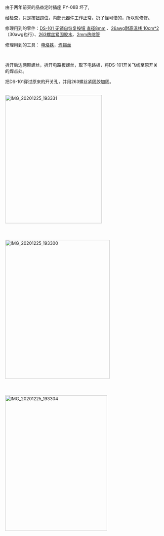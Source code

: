 <p>由于两年前买的品益定时插座 PY-08B 坏了,</p><p>经检查，只是按钮跑位，内部元器件工作正常，扔了怪可惜的，所以就修修。</p><p>修理用到的零件：<a href="https://item.taobao.com/item.htm?spm=a1z09.2.0.0.61e62e8dcjNxXB&amp;id=615688235010&amp;_u=p2ch964f2c66" target="_blank">DS-101 无锁自恢复按钮 直径8mm</a> 、<a href="https://item.taobao.com/item.htm?spm=a1z09.2.0.0.61e62e8dcjNxXB&amp;id=579982676005&amp;_u=p2ch964f8131" target="_blank">26awg耐高温线 10cm*2</a> （30awg也行）、<a href="https://detail.tmall.com/item.htm?id=563216675116&amp;spm=a1z09.2.0.0.61e62e8dcjNxXB&amp;_u=p2ch964fd6e0" target="_blank">263螺丝紧固胶水</a>、<a href="https://detail.tmall.com/item.htm?spm=a1z10.5-b-s.w4011-22908855305.135.26c35eefY9sRw7&amp;id=39829252482&amp;rn=1e6d2cb131afd0d93b21d14c78b05ffb&amp;abbucket=5&amp;skuId=72568408412" target="_blank">2mm热缩管</a></p><p>修理用到的工具： <a href="https://detail.tmall.com/item.htm?id=4766337579&amp;spm=a1z09.2.0.0.61e62e8dcjNxXB&amp;_u=p2ch964f787f" target="_blank">电烙铁</a>，<a href="https://item.taobao.com/item.htm?spm=a1z09.2.0.0.61e62e8dcjNxXB&amp;id=36944013620&amp;_u=p2ch964f71ec" target="_blank">焊锡丝</a></p><p><br></p><p>拆开后边两颗螺丝，拆开电路板螺丝，取下电路板，将DS-101开关飞线至原开关的焊点处。</p><p>把DS-101穿过原来的开关孔，并用263螺丝紧固胶加固。</p><p><a href="https://img2020.cnblogs.com/blog/601779/202012/601779-20201225195201436-1227334991.jpg"><img width="313" height="416" title="IMG_20201225_193331" style="margin: 20px 0px; display: inline; background-image: none;" alt="IMG_20201225_193331" src="https://img2020.cnblogs.com/blog/601779/202012/601779-20201225195201969-201189022.jpg" border="0"></a></p><p><a href="https://img2020.cnblogs.com/blog/601779/202012/601779-20201225195202395-1907007925.jpg"><img width="338" height="450" title="IMG_20201225_193300" style="margin: 20px 0px; display: inline; background-image: none;" alt="IMG_20201225_193300" src="https://img2020.cnblogs.com/blog/601779/202012/601779-20201225195202953-1146211353.jpg" border="0"></a></p><p><a href="https://img2020.cnblogs.com/blog/601779/202012/601779-20201225195203384-924699267.jpg"><img width="330" height="439" title="IMG_20201225_193304" style="margin: 20px 0px; display: inline; background-image: none;" alt="IMG_20201225_193304" src="https://img2020.cnblogs.com/blog/601779/202012/601779-20201225195203695-1156293400.jpg" border="0"></a></p>